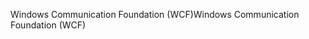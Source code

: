 <span data-ttu-id="8a305-101">Windows Communication Foundation (WCF)</span><span class="sxs-lookup"><span data-stu-id="8a305-101">Windows Communication Foundation (WCF)</span></span>